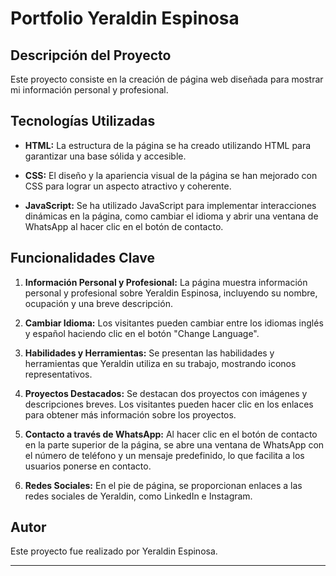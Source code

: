 # Portfolio Yeraldin Espinosa

## Descripción del Proyecto

Este proyecto consiste en la creación de página web diseñada para mostrar mi información personal y profesional.

## Tecnologías Utilizadas

- **HTML:** La estructura de la página se ha creado utilizando HTML para garantizar una base sólida y accesible.

- **CSS:** El diseño y la apariencia visual de la página se han mejorado con CSS para lograr un aspecto atractivo y coherente.

- **JavaScript:** Se ha utilizado JavaScript para implementar interacciones dinámicas en la página, como cambiar el idioma y abrir una ventana de WhatsApp al hacer clic en el botón de contacto.

## Funcionalidades Clave

1. **Información Personal y Profesional:** La página muestra información personal y profesional sobre Yeraldin Espinosa, incluyendo su nombre, ocupación y una breve descripción.

2. **Cambiar Idioma:** Los visitantes pueden cambiar entre los idiomas inglés y español haciendo clic en el botón "Change Language".

3. **Habilidades y Herramientas:** Se presentan las habilidades y herramientas que Yeraldin utiliza en su trabajo, mostrando iconos representativos.

4. **Proyectos Destacados:** Se destacan dos proyectos con imágenes y descripciones breves. Los visitantes pueden hacer clic en los enlaces para obtener más información sobre los proyectos.

5. **Contacto a través de WhatsApp:** Al hacer clic en el botón de contacto en la parte superior de la página, se abre una ventana de WhatsApp con el número de teléfono y un mensaje predefinido, lo que facilita a los usuarios ponerse en contacto.

6. **Redes Sociales:** En el pie de página, se proporcionan enlaces a las redes sociales de Yeraldin, como LinkedIn e Instagram.

## Autor

Este proyecto fue realizado por Yeraldin Espinosa.

---
